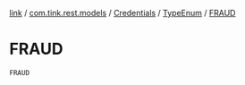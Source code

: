 [link](../../../index.md) / [com.tink.rest.models](../../index.md) / [Credentials](../index.md) / [TypeEnum](index.md) / [FRAUD](./-f-r-a-u-d.md)

# FRAUD

`FRAUD`